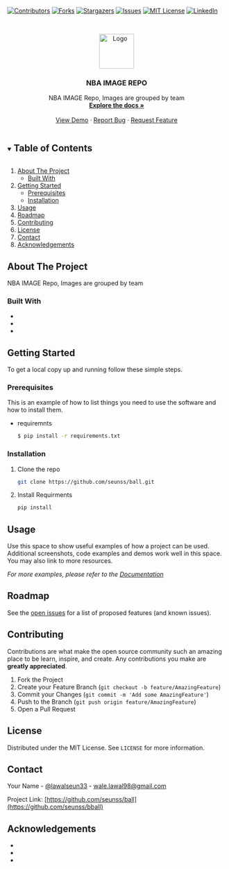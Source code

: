 <!--
*** Thanks for checking out the Best-README-Template. If you have a suggestion
*** that would make this better, please fork the repo and create a pull request
*** or simply open an issue with the tag "enhancement".
*** Thanks again! Now go create something AMAZING! :D
***
***
***
*** To avoid retyping too much info. Do a search and replace for the following:
*** seunss, ball, lawalseun33, wale.lawal98@gmail.com, NBA IMAGE REPO, project_description
-->



<!-- PROJECT SHIELDS -->
<!--
*** I'm using markdown "reference style" links for readability.
*** Reference links are enclosed in brackets [ ] instead of parentheses ( ).
*** See the bottom of this document for the declaration of the reference variables
*** for contributors-url, forks-url, etc. This is an optional, concise syntax you may use.
*** https://www.markdownguide.org/basic-syntax/#reference-style-links
-->
[![Contributors][contributors-shield]][contributors-url]
[![Forks][forks-shield]][forks-url]
[![Stargazers][stars-shield]][stars-url]
[![Issues][issues-shield]][issues-url]
[![MIT License][license-shield]][license-url]
[![LinkedIn][linkedin-shield]][linkedin-url]



<!-- PROJECT LOGO -->
<br />
<p align="center">
  <a href="https://github.com/seunss/ball">
    <img src="images/logo.png" alt="Logo" width="80" height="80">
  </a>

  <h3 align="center">NBA IMAGE REPO</h3>

  <p align="center">
    NBA IMAGE Repo, Images are grouped by team
    <br />
    <a href="https://github.com/seunss/bball"><strong>Explore the docs »</strong></a>
    <br />
    <br />
    <a href="https://github.com/seunss/bball">View Demo</a>
    ·
    <a href="https://github.com/seunss/bball/issues">Report Bug</a>
    ·
    <a href="https://github.com/seunss/bballissues">Request Feature</a>
  </p>
</p>



<!-- TABLE OF CONTENTS -->
<details open="open">
  <summary><h2 style="display: inline-block">Table of Contents</h2></summary>
  <ol>
    <li>
      <a href="#about-the-project">About The Project</a>
      <ul>
        <li><a href="#built-with">Built With</a></li>
      </ul>
    </li>
    <li>
      <a href="#getting-started">Getting Started</a>
      <ul>
        <li><a href="#prerequisites">Prerequisites</a></li>
        <li><a href="#installation">Installation</a></li>
      </ul>
    </li>
    <li><a href="#usage">Usage</a></li>
    <li><a href="#roadmap">Roadmap</a></li>
    <li><a href="#contributing">Contributing</a></li>
    <li><a href="#license">License</a></li>
    <li><a href="#contact">Contact</a></li>
    <li><a href="#acknowledgements">Acknowledgements</a></li>
  </ol>
</details>



<!-- ABOUT THE PROJECT -->
## About The Project


NBA IMAGE Repo, Images are grouped by team



### Built With

* []()
* []()
* []()



<!-- GETTING STARTED -->
## Getting Started

To get a local copy up and running follow these simple steps.

### Prerequisites

This is an example of how to list things you need to use the software and how to install them.
* requiremnts
  ```sh
  $ pip install -r requirements.txt
  ```

### Installation

1. Clone the repo
   ```sh
   git clone https://github.com/seunss/ball.git
   ```
2. Install Requirments
   ```sh
   pip install
   ```



<!-- USAGE EXAMPLES -->
## Usage

Use this space to show useful examples of how a project can be used. Additional screenshots, code examples and demos work well in this space. You may also link to more resources.

_For more examples, please refer to the [Documentation](https://example.com)_



<!-- ROADMAP -->
## Roadmap

See the [open issues](https://github.com/seunss/ball/issues) for a list of proposed features (and known issues).



<!-- CONTRIBUTING -->
## Contributing

Contributions are what make the open source community such an amazing place to be learn, inspire, and create. Any contributions you make are **greatly appreciated**.

1. Fork the Project
2. Create your Feature Branch (`git checkout -b feature/AmazingFeature`)
3. Commit your Changes (`git commit -m 'Add some AmazingFeature'`)
4. Push to the Branch (`git push origin feature/AmazingFeature`)
5. Open a Pull Request



<!-- LICENSE -->
## License

Distributed under the MIT License. See `LICENSE` for more information.



<!-- CONTACT -->
## Contact

Your Name - [@lawalseun33](https://twitter.com/lawalseun33) - wale.lawal98@gmail.com

Project Link: [https://github.com/seunss/ball](https://github.com/seunss/bball)



<!-- ACKNOWLEDGEMENTS -->
## Acknowledgements

* []()
* []()
* []()





<!-- MARKDOWN LINKS & IMAGES -->
<!-- https://www.markdownguide.org/basic-syntax/#reference-style-links -->
[contributors-shield]: https://img.shields.io/github/contributors/seunss/repo.svg?style=for-the-badge
[contributors-url]: https://github.com/seunss/repo/graphs/contributors
[forks-shield]: https://img.shields.io/github/forks/seunss/repo.svg?style=for-the-badge
[forks-url]: https://github.com/seunss/bball/network/members
[stars-shield]: https://img.shields.io/github/stars/seunss/repo.svg?style=for-the-badge
[stars-url]: https://github.com/seunss/repo/stargazers
[issues-shield]: https://img.shields.io/github/issues/seunss/repo.svg?style=for-the-badge
[issues-url]: https://github.com/seunss/repo/issues
[license-shield]: https://img.shields.io/github/license/seunss/repo.svg?style=for-the-badge
[license-url]: https://github.com/seunss/repo/blob/master/LICENSE.txt
[linkedin-shield]: https://img.shields.io/badge/-LinkedIn-black.svg?style=for-the-badge&logo=linkedin&colorB=555
[linkedin-url]: https://linkedin.com/in/seun-lawal
